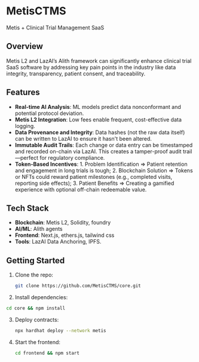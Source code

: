# MetisCTMS
Metis + Clinical Trial Management SaaS

## Overview
Metis L2 and  LazAI’s Alith framework can significantly enhance clinical trial SaaS software by addressing key pain points in the industry like data integrity, transparency, patient consent, and traceability.

## Features  
- **Real-time AI Analysis**: ML models predict data nonconformant and potential protocol deviation.  
- **Metis L2 Integration**: Low fees enable frequent, cost-effective data logging.  
- **Data Provenance and Integrity**: Data hashes (not the raw data itself) can be written to LazAI to ensure it hasn't been altered.
- **Immutable Audit Trails**: Each change or data entry can be timestamped and recorded on-chain via LazAI. This creates a tamper-proof audit trail—perfect for regulatory compliance.
- **Token-Based Incentives**: 1. Problem Identification => Patient retention and engagement in long trials is tough; 2. Blockchain Solution => Tokens or NFTs could reward patient milestones (e.g., completed visits, reporting side effects); 3. Patient Benefits => Creating a gamified experience with optional off-chain redeemable value.

## Tech Stack
- **Blockchain**: Metis L2, Solidity, foundry
- **AI/ML**: Alith agents  
- **Frontend**: Next.js, ethers.js, tailwind css  
- **Tools**: LazAI Data Anchoring, IPFS.

## Getting Started  
1. Clone the repo:  
   ```bash  
   git clone https://github.com/MetisCTMS/core.git
   ```
2. Install dependencies:
  ```bash
  cd core && npm install
  ```
3. Deploy contracts:
   ```bash
   npx hardhat deploy --network metis
   ```
4. Start the frontend:
   ```bash
   cd frontend && npm start
   ```
